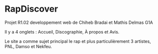 # RapDiscover
Projet R1.02 developpement web de Chiheb Bradai et Mathis Delmas G1A

Il y a 4 onglets : Accueil, Discographie, À propos et Avis.

Le site a comme sujet principal le rap et plus particulièrement 3 artistes, PNL, Damso et Nekfeu.

